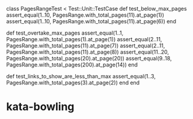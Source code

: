 class PagesRangeTest < Test::Unit::TestCase
  def test_below_max_pages
    assert_equal(1..10, PagesRange.with_total_pages(11).at_page(1))
    assert_equal(1..10, PagesRange.with_total_pages(11).at_page(6))
  end

  def test_overtake_max_pages
    assert_equal(1..1, PagesRange.with_total_pages(1).at_page(1))
    assert_equal(2..11, PagesRange.with_total_pages(11).at_page(7))
    assert_equal(2..11, PagesRange.with_total_pages(11).at_page(8))
    assert_equal(11..20, PagesRange.with_total_pages(20).at_page(20))
    assert_equal(9..18, PagesRange.with_total_pages(200).at_page(14))
  end

  def test_links_to_show_are_less_than_max
    assert_equal(1..3, PagesRange.with_total_pages(3).at_page(2))
  end
end
# kata-bowling
